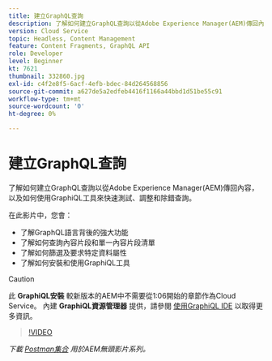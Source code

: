```yaml
---
title: 建立GraphQL查詢
description: 了解如何建立GraphQL查詢以從Adobe Experience Manager(AEM)傳回內容，以及如何使用GraphiQL工具來快速測試、調整和除錯查詢。
version: Cloud Service
topic: Headless, Content Management
feature: Content Fragments, GraphQL API
role: Developer
level: Beginner
kt: 7621
thumbnail: 332860.jpg
exl-id: c4f2e8f5-6acf-4efb-bdec-84d264568856
source-git-commit: a627de5a2edfeb4416f1166a44bbd1d51be55c91
workflow-type: tm+mt
source-wordcount: '0'
ht-degree: 0%

---
```


# 建立GraphQL查詢

了解如何建立GraphQL查詢以從Adobe Experience Manager(AEM)傳回內容，以及如何使用GraphiQL工具來快速測試、調整和除錯查詢。

在此影片中，您會：

+ 了解GraphQL語言背後的強大功能
+ 了解如何查詢內容片段和單一內容片段清單
+ 了解如何篩選及要求特定資料屬性
+ 了解如何安裝和使用GraphiQL工具

>[!CAUTION]
>
>此 **GraphiQL安裝** 較新版本的AEM中不需要從1:06開始的章節作為Cloud Service。 內建 **GraphiQL資源管理器** 提供，請參閱 [使用GraphiQL IDE](https://experienceleague.adobe.com/docs/experience-manager-cloud-service/content/headless/graphql-api/graphiql-ide.html) 以取得更多資訊。


>[!VIDEO](https://video.tv.adobe.com/v/332860/?quality=12&learn=on)

_下載 [Postman集合](./assets/aem-headless-video-series.postman_collection.json) 用於AEM無頭影片系列。_
